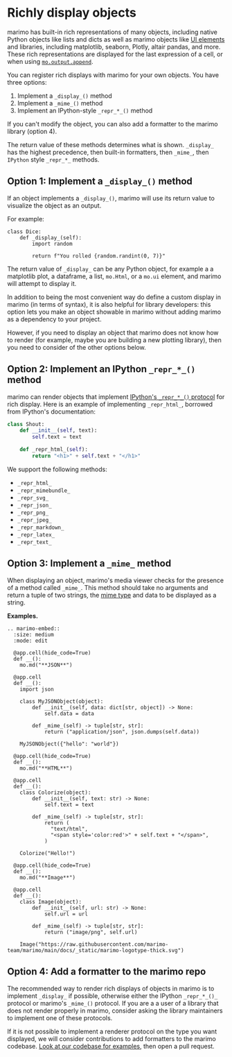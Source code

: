# Richly display objects

marimo has built-in rich representations of many objects, including native
Python objects like lists and dicts as well as marimo objects like [UI
elements](/guides/interactivity.md) and libraries, including matplotlib,
seaborn, Plotly, altair pandas, and more. These rich representations are
displayed for the last expression of a cell, or when using
[`mo.output.append`](#marimo.output.append).

You can register rich displays with marimo for your own objects. You have
three options:

1. Implement a `_display_()` method
2. Implement a `_mime_()` method
3. Implement an IPython-style `_repr_*_()` method

If you can't modify the object, you can also add a formatter to the marimo library (option 4).

The return value of these methods determines what is shown. `_display_`
has the highest precedence, then built-in formatters, then `_mime_`, then `IPython` style `_repr_*_`
methods.

## Option 1: Implement a `_display_()` method

If an object implements a `_display_()`, marimo will use its return value
to visualize the object as an output.

For example:

```
class Dice:
    def _display_(self):
        import random

        return f"You rolled {random.randint(0, 7)}"
```

The return value of `_display_` can be any Python object, for example a
a matplotlib plot, a dataframe, a list, `mo.Html`, or a `mo.ui` element, and
marimo will attempt to display it.

In addition to being the most convenient way do define a custom display in
marimo (in terms of syntax), it is also helpful for library developers: this
option lets you make an object showable in marimo without adding marimo as a
dependency to your project.

However, if you need to display an object that marimo does not know how to
render (for example, maybe you are building a new plotting library), then
you need to consider of the other options below.

## Option 2: Implement an IPython `_repr_*_()` method

marimo can render objects that implement
[IPython's `_repr_*_()` protocol](https://ipython.readthedocs.io/en/stable/config/integrating.html#custom-methods)
for rich display. Here is an example of implementing `_repr_html_`, borrowed
from IPython's documentation:

```python
class Shout:
    def __init__(self, text):
        self.text = text

    def _repr_html_(self):
        return "<h1>" + self.text + "</h1>"
```

We support the following methods:

- `_repr_html_`
- `_repr_mimebundle_`
- `_repr_svg_`
- `_repr_json_`
- `_repr_png_`
- `_repr_jpeg_`
- `_repr_markdown_`
- `_repr_latex_`
- `_repr_text_`

## Option 3: Implement a `_mime_` method

When displaying an object, marimo's media viewer checks for the presence of a
method called `_mime_`. This method should take no arguments and return
a tuple of two strings, the [mime type](https://developer.mozilla.org/en-US/docs/Web/HTTP/Basics_of_HTTP/MIME_types) and data to be displayed as a string.

**Examples.**

```{eval-rst}
.. marimo-embed::
  :size: medium
  :mode: edit

  @app.cell(hide_code=True)
  def __():
    mo.md("**JSON**")

  @app.cell
  def __():
    import json

    class MyJSONObject(object):
        def __init__(self, data: dict[str, object]) -> None:
            self.data = data

        def _mime_(self) -> tuple[str, str]:
            return ("application/json", json.dumps(self.data))

    MyJSONObject({"hello": "world"})

  @app.cell(hide_code=True)
  def __():
    mo.md("**HTML**")

  @app.cell
  def __():
    class Colorize(object):
        def __init__(self, text: str) -> None:
            self.text = text

        def _mime_(self) -> tuple[str, str]:
            return (
              "text/html",
              "<span style='color:red'>" + self.text + "</span>",
            )

    Colorize("Hello!")

  @app.cell(hide_code=True)
  def __():
    mo.md("**Image**")

  @app.cell
  def __():
    class Image(object):
        def __init__(self, url: str) -> None:
            self.url = url

        def _mime_(self) -> tuple[str, str]:
            return ("image/png", self.url)

    Image("https://raw.githubusercontent.com/marimo-team/marimo/main/docs/_static/marimo-logotype-thick.svg")
```

## Option 4: Add a formatter to the marimo repo

The recommended way to render rich displays of objects in marimo is to
implement `_display_` if possible, otherwise either the IPython `_repr_*_()_`
protocol or marimo's `_mime_()` protocol. If you are a a user of a library that
does not render properly in marimo, consider asking the library maintainers to
implement one of these protocols.

If it is not possible to implement a renderer protocol on the type
you want displayed, we will consider contributions to add formatters to the
marimo codebase. [Look at our codebase for
examples](https://github.com/marimo-team/marimo/tree/main/marimo/_output/formatters),
then open a pull request.
